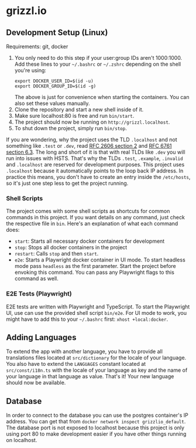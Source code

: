 # grizzl.io

## Development Setup (Linux)
Requirements: git, docker

1. You only need to do this step if your user:group IDs aren't 1000:1000. Add these lines to your `~/.bashrc` or `~/.zshrc` depending on the shell you're using:
   ```
   export DOCKER_USER_ID=$(id -u)
   export DOCKER_GROUP_ID=$(id -g)
   ```
   The above is just for convenience when starting the containers. You can also set these values manually.
2. Clone the repository and start a new shell inside of it.
3. Make sure localhost:80 is free and run `bin/start`.
4. The project should now be running on `http://grizzl.localhost`.
5. To shut down the project, simply run `bin/stop`.

If you are wondering, why the project uses the TLD `.localhost` and not something like `.test` or `.dev`, read 
[RFC 2606 section 2](https://www.rfc-editor.org/rfc/rfc2606#section-2) and 
[RFC 6761 section 6.3](https://www.rfc-editor.org/rfc/rfc6761#section-6.3). The long and short of it is that with real 
TLDs like `.dev` you will run into issues with HSTS. That's why the TLDs `.test`, `.example`, `.invalid` and 
`.localhost` are reserved for development purposes. This project uses `.localhost` because it automatically points to 
the loop back IP address. In practice this means, you don't have to create an entry inside the `/etc/hosts`, so it's 
just one step less to get the project running.

### Shell Scripts
The project comes with some shell scripts as shortcuts for common commands in this project. If you want details on any
command, just check the respective file in `bin`. Here's an explanation of what each command does:
- `start`: Starts all necessary docker containers for development
- `stop`: Stops all docker containers in the project
- `restart`: Calls `stop` and then `start`.
- `e2e`: Starts a Playwright docker container in UI mode. To start headless mode pass `headless` as the first parameter.
  Start the project before envoking this command. You can pass any Playwright flags to this command as well.

### E2E Tests (Playwright)
E2E tests are written with Playwright and TypeScript. To start the Playwright UI, use can use the provided shell script
`bin/e2e`. For UI mode to work, you might have to add this to your `~/.bashrc` first: `xhost +local:docker`.

## Adding Languages
To extend the app with another language, you have to provide all translations files located at `src/dictionary` for
the locale of your language. You also have to extend the `LANGUAGES` constant located at `src/const/i18n.ts` with the
locale of your language as key and the name of your language in that language as value. That's it! Your new language
should now be available.

## Database
In order to connect to the database you can use the postgres container's IP address.
You can get that from `docker network inspect grizzlio_default`. The database port is not exposed
to localhost because this project is only using port 80 to make development easier if you have other
things running on localhost.